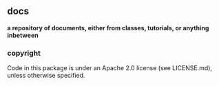 ## docs
**a repository of documents, either from classes, tutorials, or anything inbetween**

### copyright
Code in this package is under an Apache 2.0 license (see LICENSE.md), unless otherwise specified.
